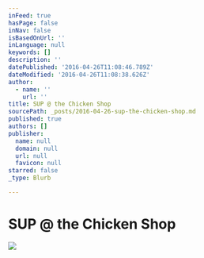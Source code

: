 ```yaml
---
inFeed: true
hasPage: false
inNav: false
isBasedOnUrl: ''
inLanguage: null
keywords: []
description: ''
datePublished: '2016-04-26T11:08:46.789Z'
dateModified: '2016-04-26T11:08:38.626Z'
author:
  - name: ''
    url: ''
title: SUP @ the Chicken Shop
sourcePath: _posts/2016-04-26-sup-the-chicken-shop.md
published: true
authors: []
publisher:
  name: null
  domain: null
  url: null
  favicon: null
starred: false
_type: Blurb

---
```

# SUP @ the Chicken Shop
![](https://the-grid-user-content.s3-us-west-2.amazonaws.com/1521de0c-31a1-4c2f-9391-27f4c180ae8d.jpg)